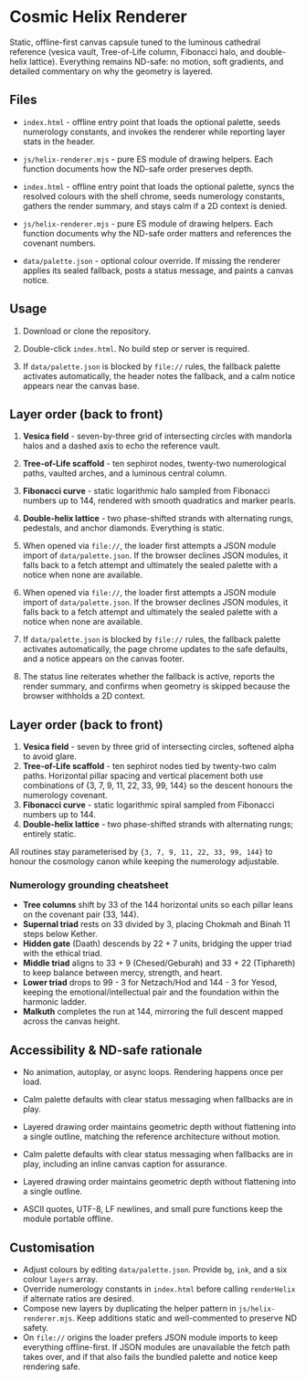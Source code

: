 # Cosmic Helix Renderer

Static, offline-first canvas capsule tuned to the luminous cathedral reference (vesica vault, Tree-of-Life column, Fibonacci halo, and double-helix lattice). Everything remains ND-safe: no motion, soft gradients, and detailed commentary on why the geometry is layered.

## Files

- `index.html` - offline entry point that loads the optional palette, seeds numerology constants, and invokes the renderer while reporting layer stats in the header.
- `js/helix-renderer.mjs` - pure ES module of drawing helpers. Each function documents how the ND-safe order preserves depth.

- `index.html` - offline entry point that loads the optional palette, syncs the resolved colours with the shell chrome, seeds numerology constants, gathers the render summary, and stays calm if a 2D context is denied.
- `js/helix-renderer.mjs` - pure ES module of drawing helpers. Each function documents why the ND-safe order matters and references the covenant numbers.

- `data/palette.json` - optional colour override. If missing the renderer applies its sealed fallback, posts a status message, and paints a canvas notice.

## Usage
1. Download or clone the repository.
2. Double-click `index.html`. No build step or server is required.

3. If `data/palette.json` is blocked by `file://` rules, the fallback palette activates automatically, the header notes the fallback, and a calm notice appears near the canvas base.

## Layer order (back to front)
1. **Vesica field** - seven-by-three grid of intersecting circles with mandorla halos and a dashed axis to echo the reference vault.
2. **Tree-of-Life scaffold** - ten sephirot nodes, twenty-two numerological paths, vaulted arches, and a luminous central column.
3. **Fibonacci curve** - static logarithmic halo sampled from Fibonacci numbers up to 144, rendered with smooth quadratics and marker pearls.
4. **Double-helix lattice** - two phase-shifted strands with alternating rungs, pedestals, and anchor diamonds. Everything is static.


3. When opened via `file://`, the loader first attempts a JSON module import of `data/palette.json`. If the browser declines JSON modules, it falls back to a fetch attempt and ultimately the sealed palette with a notice when none are available.


3. When opened via `file://`, the loader first attempts a JSON module import of `data/palette.json`. If the browser declines JSON modules, it falls back to a fetch attempt and ultimately the sealed palette with a notice when none are available.

3. If `data/palette.json` is blocked by `file://` rules, the fallback palette activates automatically, the page chrome updates to the safe defaults, and a notice appears on the canvas footer.
4. The status line reiterates whether the fallback is active, reports the render summary, and confirms when geometry is skipped because the browser withholds a 2D context.



## Layer order (back to front)
1. **Vesica field** - seven by three grid of intersecting circles, softened alpha to avoid glare.
2. **Tree-of-Life scaffold** - ten sephirot nodes tied by twenty-two calm paths. Horizontal pillar spacing and vertical placement both use combinations of {3, 7, 9, 11, 22, 33, 99, 144} so the descent honours the numerology covenant.
3. **Fibonacci curve** - static logarithmic spiral sampled from Fibonacci numbers up to 144.
4. **Double-helix lattice** - two phase-shifted strands with alternating rungs; entirely static.


All routines stay parameterised by `{3, 7, 9, 11, 22, 33, 99, 144}` to honour the cosmology canon while keeping the numerology adjustable.

### Numerology grounding cheatsheet
- **Tree columns** shift by 33 of the 144 horizontal units so each pillar leans on the covenant pair (33, 144).
- **Supernal triad** rests on 33 divided by 3, placing Chokmah and Binah 11 steps below Kether.
- **Hidden gate** (Daath) descends by 22 + 7 units, bridging the upper triad with the ethical triad.
- **Middle triad** aligns to 33 + 9 (Chesed/Geburah) and 33 + 22 (Tiphareth) to keep balance between mercy, strength, and heart.
- **Lower triad** drops to 99 - 3 for Netzach/Hod and 144 - 3 for Yesod, keeping the emotional/intellectual pair and the foundation within the harmonic ladder.
- **Malkuth** completes the run at 144, mirroring the full descent mapped across the canvas height.

## Accessibility & ND-safe rationale
- No animation, autoplay, or async loops. Rendering happens once per load.

- Calm palette defaults with clear status messaging when fallbacks are in play.
- Layered drawing order maintains geometric depth without flattening into a single outline, matching the reference architecture without motion.

- Calm palette defaults with clear status messaging when fallbacks are in play, including an inline canvas caption for assurance.
- Layered drawing order maintains geometric depth without flattening into a single outline.

- ASCII quotes, UTF-8, LF newlines, and small pure functions keep the module portable offline.

## Customisation
- Adjust colours by editing `data/palette.json`. Provide `bg`, `ink`, and a six colour `layers` array.
- Override numerology constants in `index.html` before calling `renderHelix` if alternate ratios are desired.
- Compose new layers by duplicating the helper pattern in `js/helix-renderer.mjs`. Keep additions static and well-commented to preserve ND safety.
- On `file://` origins the loader prefers JSON module imports to keep everything offline-first. If JSON modules are unavailable the fetch path takes over, and if that also fails the bundled palette and notice keep rendering safe.
